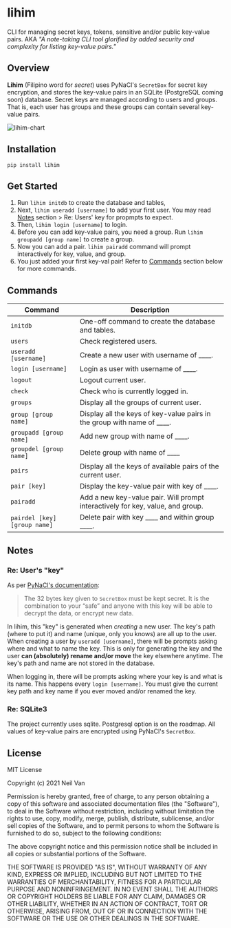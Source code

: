 # lihim
CLI for managing secret keys, tokens, sensitive and/or public key-value pairs. AKA *"A note-taking CLI tool glorified by added security and complexity for listing key-value pairs."*


## Overview
**Lihim** (Filipino word for *secret*) uses PyNaCl's `SecretBox` for secret key encryption, and stores the key-value pairs in an SQLite (PostgreSQL coming soon) database. Secret keys are managed according to users and groups. That is, each user has groups and these groups can contain several key-value pairs.

![lihim-chart](https://res.cloudinary.com/nvqacloud/image/upload/v1628687874/lihim_chart_nwir6s.png)


## Installation
```cli
pip install lihim
```


## Get Started
1. Run `lihim initdb` to create the database and tables,
2. Next, `lihim useradd [username]` to add your first user. You may read [Notes](#notes) section > Re: Users' key for propmpts to expect.
3. Then, `lihim login [username]` to login.
4. Before you can add key-value pairs, you need a group. Run `lihim groupadd [group name]` to create a group.
5. Now you can add a pair. `lihim pairadd` command will prompt interactively for key, value, and group.
6. You just added your first key-val pair! Refer to [Commands](#commands) section below for more commands.


## Commands
| Command  | Description |
| ------------- | ------------- |
| `initdb` | One-off command to create the database and tables. |
| `users` | Check registered users. |
| `useradd [username]` | Create a new user with username of ____. |
| `login [username]` | Login as user with username of ____. |
| `logout` | Logout current user. |
| `check` | Check who is currently logged in. |
| `groups` | Display all the groups of current user. |
| `group [group name]` | Display all the keys of key-value pairs in the group with name of ____. |
| `groupadd [group name]` | Add new group with name of ____. |
| `groupdel [group name]` | Delete group with name of ____ |
| `pairs` | Display all the keys of available pairs of the current user. |
| `pair [key]` | Display the key-value pair with key of ____. |
| `pairadd` | Add a new key-value pair. Will prompt interactively for key, value, and group. |
| `pairdel [key] [group name]` | Delete pair with key ____ and within group ____. |


## Notes
### Re: User's "key"
As per [PyNaCl's documentation](https://pynacl.readthedocs.io/en/latest/secret/#requirements):

> The 32 bytes key given to `SecretBox` must be kept secret. It is the combination to your “safe” and anyone with this key will be able to decrypt the data, or encrypt new data.

In lihim, this "key" is generated when *creating* a new user. The key's path (where to put it) and name (unique, only you knows) are all up to the user. When creating a user by `useradd [username]`, there will be prompts asking where and what to name the key. This is only for generating the key and the user **can (absolutely) rename and/or move** the key elsewhere anytime. The key's path and name are not stored in the database.

When logging in, there will be prompts asking where your key is and what is its name. This happens every `login [username]`. You must give the current key path and key name if you ever moved and/or renamed the key.

### Re: SQLite3
The project currently uses sqlite. Postgresql option is on the roadmap. All values of key-value pairs are encrypted using PyNaCl's `SecretBox`.


## License
MIT License

Copyright (c) 2021 Neil Van

Permission is hereby granted, free of charge, to any person obtaining a copy
of this software and associated documentation files (the "Software"), to deal
in the Software without restriction, including without limitation the rights
to use, copy, modify, merge, publish, distribute, sublicense, and/or sell
copies of the Software, and to permit persons to whom the Software is
furnished to do so, subject to the following conditions:

The above copyright notice and this permission notice shall be included in all
copies or substantial portions of the Software.

THE SOFTWARE IS PROVIDED "AS IS", WITHOUT WARRANTY OF ANY KIND, EXPRESS OR
IMPLIED, INCLUDING BUT NOT LIMITED TO THE WARRANTIES OF MERCHANTABILITY,
FITNESS FOR A PARTICULAR PURPOSE AND NONINFRINGEMENT. IN NO EVENT SHALL THE
AUTHORS OR COPYRIGHT HOLDERS BE LIABLE FOR ANY CLAIM, DAMAGES OR OTHER
LIABILITY, WHETHER IN AN ACTION OF CONTRACT, TORT OR OTHERWISE, ARISING FROM,
OUT OF OR IN CONNECTION WITH THE SOFTWARE OR THE USE OR OTHER DEALINGS IN THE
SOFTWARE.